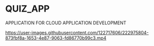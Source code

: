 # QUIZ_APP
APPLICATION FOR CLOUD APPLICATION DEVELOPMENT


https://user-images.githubusercontent.com/122717606/222975804-873fbf8a-1653-4e87-9063-fd86770b99c3.mp4

